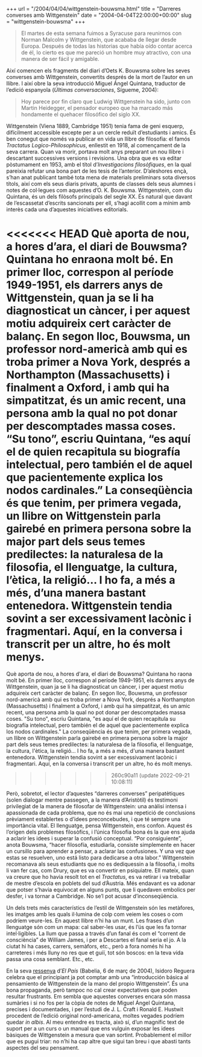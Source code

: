 +++
url = "/2004/04/04/wittgenstein-bouwsma.html"
title = "Darreres converses amb Wittgenstein"
date = "2004-04-04T22:00:00+00:00"
slug = "wittgenstein-bouwsma"
+++

> El martes de esta semana fuimos a Syracuse para reunirnos con Norman Malcolm y Wittgenstein, que acababa de llegar desde Europa. Después de todas las historias que había oído contar acerca de él, lo cierto es que me pareció un hombre muy atractivo, con una manera de ser fácil y amigable.

Així comencen els fragments del diari d’Oets K. Bouwsma sobre les seves converses amb Wittgenstein, convertits després de la mort de l’autor en un llibre. I així obre la seva introducció Miguel Ángel Quintana, traductor de l’edició espanyola (*Últimas conversaciones*, Sígueme, 2004):

> Hoy parece por fin claro que Ludwig Wittgenstein ha sido, junto con Martin Heidegger, el pensador europeo que ha marcado más hondamente el quehacer filosófico del siglo XX.

Wittgenstein (Viena 1889, Cambridge 1951) tenia fama de geni esquerp, difícilment accessible excepte per a un cercle reduït d’estudiants i amics. És ben conegut que només va publicar en vida un llibre de filosofia: el famós *Tractatus Logico-Philosophicus*, enllestit en 1918, al començament de la seva carrera. Quan va morir, portava molt anys preparant un nou llibre i descartant successives versions i revisions. Una obra que es va editar pòstumament en 1953, amb el títol d’*Investigacions filosòfiques*, en la qual pareixia refutar una bona part de les tesis de l’anterior. D’aleshores ençà, s’han anat publicant també tota mena de materials preliminars sota diversos títols, així com els seus diaris privats, apunts de classes dels seus alumnes i notes de col·legues com aquestes d’O. K. Bouwsma. Wittgenstein, com diu Quintana, és un dels filòsofs principals del segle XX. És natural que davant de l’escassetat d’escrits sancionats per ell, s’hagi acollit com a mínim amb interès cada una d’aquestes iniciatives editorials.

<<<<<<< HEAD
Què aporta de nou, a hores d’ara, el diari de Bouwsma? Quintana ho enraona molt bé. En primer lloc, correspon al període 1949-1951, els darrers anys de Wittgenstein, quan ja se li ha diagnosticat un càncer, i per aquest motiu adquireix cert caràcter de balanç. En segon lloc, Bouwsma, un professor nord-americà amb qui es troba primer a Nova York, després a Northampton (Massachusetts) i finalment a Oxford, i amb qui ha simpatitzat, és un amic recent, una persona amb la qual no pot donar per descomptades massa coses. “Su tono”, escriu Quintana, “es aquí el de quien recapitula su biografía intelectual, pero también el de aquel que pacientemente explica los nodos cardinales.” La conseqüència és que tenim, per primera vegada, un llibre on Wittgenstein parla gairebé en primera persona sobre la major part dels seus temes predilectes: la naturalesa de la filosofia, el llenguatge, la cultura, l’ètica, la religió… I ho fa, a més a més, d’una manera bastant entenedora. Wittgenstein tendia sovint a ser excessivament lacònic i fragmentari. Aquí, en la conversa i transcrit per un altre, ho és molt menys.
=======
Què aporta de nou, a hores d'ara, el diari de Bouwsma? Quintana ho raona molt bé. En primer lloc, correspon al període 1949-1951, els darrers anys de Wittgenstein, quan ja se li ha diagnosticat un càncer, i per aquest motiu adquireix cert caràcter de balanç. En segon lloc, Bouwsma, un professor nord-americà amb qui es troba primer a Nova York, després a Northampton (Massachusetts) i finalment a Oxford, i amb qui ha simpatitzat, és un amic recent, una persona amb la qual no pot donar per descomptades massa coses. "Su tono", escriu Quintana, "es aquí el de quien recapitula su biografía intelectual, pero también el de aquel que pacientemente explica los nodos cardinales." La conseqüència és que tenim, per primera vegada, un llibre on Wittgenstein parla gairebé en primera persona sobre la major part dels seus temes predilectes: la naturalesa de la filosofia, el llenguatge, la cultura, l'ètica, la religió… I ho fa, a més a més, d'una manera bastant entenedora. Wittgenstein tendia sovint a ser excessivament lacònic i fragmentari. Aquí, en la conversa i transcrit per un altre, ho és molt menys.
>>>>>>> 260c90a11 (update 2022-09-21 10:08:11)

Però, sobretot, el lector d’aquestes “darreres converses” peripatètiques (solen dialogar mentre passegen, a la manera d’Aristòtil) és testimoni privilegiat de la manera de filosofar de Wittgenstein: una anàlisi intensa i apassionada de cada problema, que no és mai una repetició de conclusions prèviament establertes o d’idees preconcebudes, i que té sempre una importància vital. El llenguatge, pensa Wittgenstein, ens confon. Aquest és l’origen dels problemes filosòfics, i l’única filosofia bona és la que ens ajuda a aclarir les idees i superar la confusió conceptual. “Por consiguiente”, anota Bouwsma, “hacer filosofía, estudiarla, consiste simplemente en hacer un cursillo para aprender a pensar, a aclarar las confusiones. Y una vez que estas se resuelven, uno está listo para dedicarse a otra labor.” Wittgenstein recomanava als seus estudiants que no es dediquessin a la filosofia, i molts li van fer cas, com Drury, que es va convertir en psiquiatre. Ell mateix, quan va creure que ho havia resolt tot en el *Tractatus*, es va retirar i va treballar de mestre d’escola en poblets del sud d’Àustria. Més endavant es va adonar que potser s’havia equivocat en alguns punts, que li quedaven embolics per desfer, i va tornar a Cambridge. No se’l pot acusar d’inconseqüència.

Un dels trets més característics de l’estil de Wittgenstein són les metàfores, les imatges amb les quals il·lumina de colp com veiem les coses o com podríem veure-les. En aquest llibre n’hi ha un munt. Les frases d’un llenguatge són com un mapa: cal saber-les usar, és l’ús que les fa tornar intel·ligibles. La llum que passa a través d’un fanal és com el “corrent de consciència” de William James, i per a Descartes el fanal seria el jo. A la ciutat hi ha cases, carrers, semàfors, etc., però a fora només hi ha carreteres i més lluny no res que et guiï, tot són boscos: en la teva vida passa una cosa semblant. Etc., etc.

En la seva [ressenya](https://elpais.com/diario/2004/03/06/babelia/1078532229_850215.html) d’*El País* (Babelia, 6 de març de 2004), Isidoro Reguera celebra que el principiant ja pot comptar amb una “introducción básica al pensamiento de Wittgenstein de la mano del propio Wittgenstein”. És una bona propaganda, però tampoc no cal crear expectatives que poden resultar frustrants. Em sembla que aquestes converses encara són massa sumàries i si no fos per la còpia de notes de Miguel Ángel Quintana, precises i documentades, i per l’estudi de J. L. Craft i Ronald E. Hustwit procedent de l’edició original nord-americana, moltes vegades podríem quedar *in albis*. Al meu entendre es tracta, això sí, d’un magnífic text de suport per a un curs o un manual que ens vulguin exposar les idees bàsiques de Wittgenstein a mesura que van sortint. Probablement el millor que es pugui triar: no n’hi ha cap altre que sigui tan breu i que abasti tants aspectes del seu pensament.
